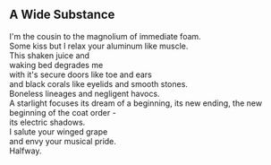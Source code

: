 A Wide Substance
----------------
I'm the cousin to the magnolium of immediate foam.  
Some kiss but I relax your aluminum like muscle.  
This shaken juice and  
waking bed degrades me  
with it's secure doors like toe and ears  
and black corals like eyelids and smooth stones.  
Boneless lineages and negligent havocs.  
A starlight focuses its dream of a beginning, its new ending, the new beginning of the coat order -  
its electric shadows.  
I salute your winged grape  
and envy your musical pride.  
Halfway.  
